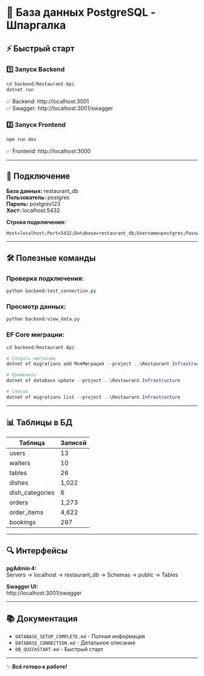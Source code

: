 # 🚀 База данных PostgreSQL - Шпаргалка

## ⚡ Быстрый старт

### 1️⃣ Запуск Backend
```powershell
cd backend/Restaurant.Api
dotnet run
```
✅ Backend: http://localhost:3001  
✅ Swagger: http://localhost:3001/swagger

### 2️⃣ Запуск Frontend
```powershell
npm run dev
```
✅ Frontend: http://localhost:3000

---

## 🔌 Подключение

**База данных:** restaurant_db  
**Пользователь:** postgres  
**Пароль:** postgres123  
**Хост:** localhost:5432

**Строка подключения:**
```
Host=localhost;Port=5432;Database=restaurant_db;Username=postgres;Password=postgres123
```

---

## 🛠️ Полезные команды

### Проверка подключения:
```powershell
python backend/test_connection.py
```

### Просмотр данных:
```powershell
python backend/view_data.py
```

### EF Core миграции:
```powershell
cd backend/Restaurant.Api

# Создать миграцию
dotnet ef migrations add МояМиграция --project ..\Restaurant.Infrastructure

# Применить
dotnet ef database update --project ..\Restaurant.Infrastructure

# Список
dotnet ef migrations list --project ..\Restaurant.Infrastructure
```

---

## 📊 Таблицы в БД

| Таблица | Записей |
|---------|---------|
| users | 13 |
| waiters | 10 |
| tables | 26 |
| dishes | 1,022 |
| dish_categories | 6 |
| orders | 1,273 |
| order_items | 4,622 |
| bookings | 297 |

---

## 🔍 Интерфейсы

**pgAdmin 4:**  
Servers → localhost → restaurant_db → Schemas → public → Tables

**Swagger UI:**  
http://localhost:3001/swagger

---

## 📚 Документация

- `DATABASE_SETUP_COMPLETE.md` - Полная информация
- `DATABASE_CONNECTION.md` - Детальное описание
- `DB_QUICKSTART.md` - Быстрый старт

---

✨ **Всё готово к работе!**
